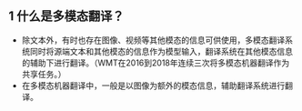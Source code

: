 ## 1 什么是多模态翻译？
- 除文本外，有时也存在图像、视频等其他模态的信息可供使用，多模态翻译系统同时将源端文本和其他模态的信息作为模型输入，翻译系统在其他模态信息的辅助下进行翻译。（WMT在2016到2018年连续三次将多模态机器翻译作为共享任务。）
- 在多模态机器翻译中，一般是以图像为额外的模态信息，辅助翻译系统进行翻译。